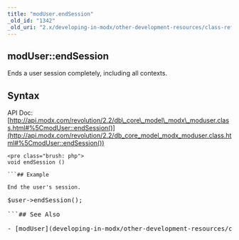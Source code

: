 ```yaml
---
title: "modUser.endSession"
_old_id: "1342"
_old_uri: "2.x/developing-in-modx/other-development-resources/class-reference/moduser/moduser.endsession"
---
```


## modUser::endSession

Ends a user session completely, including all contexts.

## Syntax

API Doc: [http://api.modx.com/revolution/2.2/db\_core\_model\_modx\_moduser.class.html#%5CmodUser::endSession()](http://api.modx.com/revolution/2.2/db_core_model_modx_moduser.class.html#%5CmodUser::endSession())

```
<pre class="brush: php">
void endSession ()

```## Example

End the user's session.

```
<pre class="brush: php">
$user->endSession();

```## See Also

- [modUser](developing-in-modx/other-development-resources/class-reference/moduser "modUser")